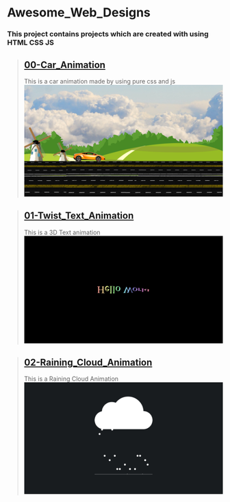 # Awesome_Web_Designs

### This project contains projects which are created with using HTML CSS JS


> ## [00-Car_Animation](https://adithyana2005.github.io/Awesome_Web_Designs/00-Car_Animation/index.html)
>
> This is a car animation made by using pure css and js
> ![Car_Animation](./github/00_Screenshot.png)


> ## [01-Twist_Text_Animation](https://adithyana2005.github.io/Awesome_Web_Designs/01-Twist_Text_Animation/index.html)
>
> This is a 3D Text animation
> ![Twist_Text_Animation](./github/01_Screenshot.png)


> ## [02-Raining_Cloud_Animation](https://adithyana2005.github.io/Awesome_Web_Designs/02-Raining_Cloud_Animation/index.html)
>
> This is a Raining Cloud Animation
> ![Raining_Cloud_Animation](./github/02_Screenshot.png)

